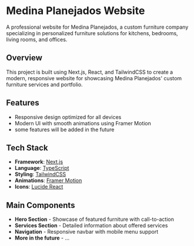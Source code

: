 # Medina Planejados Website

A professional website for Medina Planejados, a custom furniture company specializing in personalized furniture solutions for kitchens, bedrooms, living rooms, and offices.

## Overview

This project is built using Next.js, React, and TailwindCSS to create a modern, responsive website for showcasing Medina Planejados' custom furniture services and portfolio.

## Features

- Responsive design optimized for all devices
- Modern UI with smooth animations using Framer Motion
- some features will be added in the future

## Tech Stack

- **Framework**: [Next.js](https://nextjs.org/)
- **Language**: [TypeScript](https://www.typescriptlang.org/)
- **Styling**: [TailwindCSS](https://tailwindcss.com/)
- **Animations**: [Framer Motion](https://www.framer.com/motion/)
- **Icons**: [Lucide React](https://lucide.dev/)

## Main Components

- **Hero Section** - Showcase of featured furniture with call-to-action
- **Services Section** - Detailed information about offered services
- **Navigation** - Responsive navbar with mobile menu support
- **More in the future** - ...
